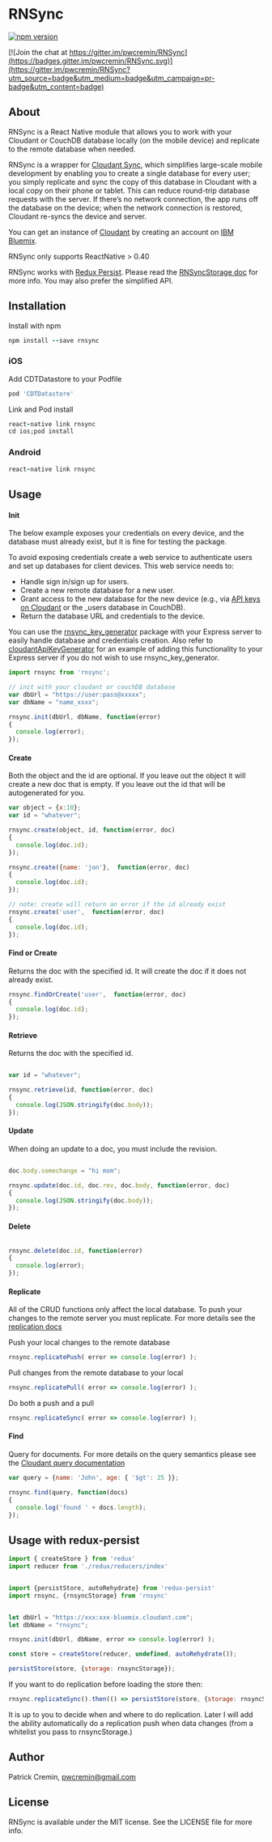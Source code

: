 # RNSync
[![npm version](https://badge.fury.io/js/rnsync.svg)](https://badge.fury.io/js/rnsync)

[![Join the chat at https://gitter.im/pwcremin/RNSync](https://badges.gitter.im/pwcremin/RNSync.svg)](https://gitter.im/pwcremin/RNSync?utm_source=badge&utm_medium=badge&utm_campaign=pr-badge&utm_content=badge)

## About

RNSync is a React Native module that allows you to work with your Cloudant or CouchDB database locally (on the mobile device) and replicate to the remote database when needed.

RNSync is a wrapper for [Cloudant Sync](https://github.com/cloudant/CDTDatastore), which simplifies large-scale mobile development by enabling you to create a single database for every user; you simply replicate and sync the copy of this database in Cloudant with a local copy on their phone or tablet. This can reduce round-trip database requests with the server. If there’s no network connection, the app runs off the database on the device; when the network connection is restored, Cloudant re-syncs the device and server.

You can get an instance of [Cloudant](http://bit.ly/2eH8lbY) by creating an account on [IBM Bluemix](http://bit.ly/2fYtrCz).

RNSync only supports ReactNative > 0.40

RNSync works with [Redux Persist](https://github.com/rt2zz/redux-persist).  Please read the [RNSyncStorage doc](RNSyncStorage.md) for more info.  You may also prefer the simplified API.
 
 
## Installation

Install with npm
```ruby
npm install --save rnsync
```

### iOS

Add CDTDatastore to your Podfile

```ruby
pod 'CDTDatastore'
```

Link and Pod install

```ruby
react-native link rnsync
cd ios;pod install
```
### Android

```ruby
react-native link rnsync
```


## Usage

#### Init

The below example exposes your credentials on every device, and the database must already exist, but it is fine for testing the package. 

To avoid exposing credentials create a web service to authenticate users and set up databases for client devices. This web service needs to:

- Handle sign in/sign up for users.
- Create a new remote database for a new user.
- Grant access to the new database for the new device (e.g., via [API keys on Cloudant](https://cloudant.com/for-developers/faq/auth/) or the _users database in CouchDB).
- Return the database URL and credentials to the device.

You can use the [rnsync_key_generator](https://github.com/pwcremin/rnsync_key_generator) package with your Express server to easily handle database and credentials creation. Also refer to [cloudantApiKeyGenerator](cloudantApiKeyGenerator) for an example of adding this functionality to your Express server if you do not wish to use rnsync_key_generator.
 
```javascript
import rnsync from 'rnsync';

// init with your cloudant or couchDB database
var dbUrl = "https://user:pass@xxxxx";
var dbName = "name_xxxx";

rnsync.init(dbUrl, dbName, function(error)
{
  console.log(error);
});
```

#### Create

Both the object and the id are optional.  If you leave out the object it will create a new doc that is empty.  If you leave
out the id that will be autogenerated for you.
```javascript
var object = {x:10};
var id = "whatever";

rnsync.create(object, id, function(error, doc)
{
  console.log(doc.id);
});

rnsync.create({name: 'jon'},  function(error, doc)
{
  console.log(doc.id);
});

// note: create will return an error if the id already exist
rnsync.create('user',  function(error, doc)
{
  console.log(doc.id);
});

```

#### Find or Create

Returns the doc with the specified id.  It will create the doc if it does not already exist.

```javascript
rnsync.findOrCreate('user',  function(error, doc)
{
  console.log(doc.id);
});
```

#### Retrieve

Returns the doc with the specified id.

```javascript

var id = "whatever";

rnsync.retrieve(id, function(error, doc)
{
  console.log(JSON.stringify(doc.body));
});
```

#### Update

When doing an update to a doc, you must include the revision.

```javascript

doc.body.somechange = "hi mom";

rnsync.update(doc.id, doc.rev, doc.body, function(error, doc)
{
  console.log(JSON.stringify(doc.body));
});
```

#### Delete

```javascript

rnsync.delete(doc.id, function(error)
{
  console.log(error);
});
```

#### Replicate

All of the CRUD functions only affect the local database.  To push your changes to the remote server you must replicate.  For more details see the [replication docs](https://github.com/cloudant/CDTDatastore/blob/master/doc/replication.md)

Push your local changes to the remote database
```javascript
rnsync.replicatePush( error => console.log(error) );
```

Pull changes from the remote database to your local
```javascript
rnsync.replicatePull( error => console.log(error) );
```

Do both a push and a pull
```javascript
rnsync.replicateSync( error => console.log(error) );
```
#### Find

Query for documents.  For more details on the query semantics please see the [Cloudant query documentation](https://github.com/cloudant/CDTDatastore/blob/master/doc/query.md)

```javascript
var query = {name: 'John', age: { '$gt': 25 }};

rnsync.find(query, function(docs)
{
  console.log('found ' + docs.length);
});
```

## Usage with redux-persist

```javascript
import { createStore } from 'redux'
import reducer from './redux/reducers/index'


import {persistStore, autoRehydrate} from 'redux-persist'
import rnsync, {rnsyncStorage} from 'rnsync'


let dbUrl = "https://xxx:xxx-bluemix.cloudant.com";
let dbName = "rnsync";

rnsync.init(dbUrl, dbName, error => console.log(error) );

const store = createStore(reducer, undefined, autoRehydrate());

persistStore(store, {storage: rnsyncStorage});
```

If you want to do replication before loading the store then:
```javascript
rnsync.replicateSync().then(() => persistStore(store, {storage: rnsyncStorage}));
```

It is up to you to decide when and where to do replication.  Later I will add the ability automatically do a replication push when data changes (from a whitelist you pass to rnsyncStorage.)

## Author

Patrick Cremin, pwcremin@gmail.com

## License

RNSync is available under the MIT license. See the LICENSE file for more info.

